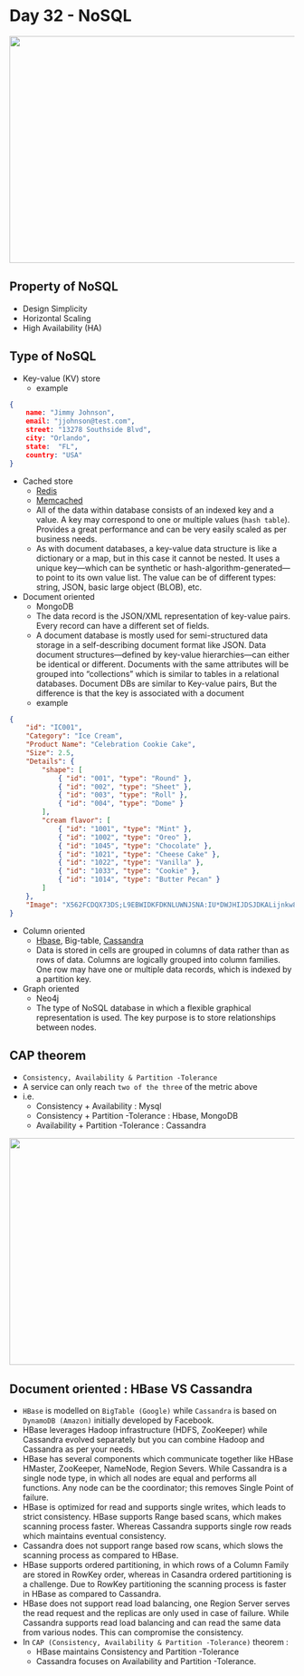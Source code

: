 # Day 32 - NoSQL

<p align="center"><img src ="https://github.com/yennanliu/DE-100-days/blob/master/de100days/day_32/type_of_nosql_db.png" width="800" height="400"></p>

## Property of NoSQL
- Design Simplicity
- Horizontal Scaling
- High Availability (HA)

## Type of NoSQL
- Key-value (KV) store
	- example
```json
{
    name: "Jimmy Johnson",
    email: "jjohnson@test.com",
    street: "13278 Southside Blvd",
    city: "Orlando",
    state:  "FL",
    country: "USA"
}
```
- Cached store 
	- [Redis](https://github.com/yennanliu/DE-100-days/blob/master/de100days/day_32/redis.md)
	- [Memcached](https://github.com/memcached/memcached)
	- All of the data within database consists of an indexed key and a value. A key may correspond to one or multiple values (`hash table`). Provides a great performance and can be very easily scaled as per business needs.
	- As with document databases, a key-value data structure is like a dictionary or a map, but in this case it cannot be nested. It uses a unique key—which can be synthetic or hash-algorithm-generated—to point to its own value list. The value can be of different types: string, JSON, basic large object (BLOB), etc.
- Document oriented
	- MongoDB
	- The data record is the JSON/XML representation of key-value pairs. Every record can have a different set of fields.
	- A document database is mostly used for semi-structured data storage in a self-describing document format like JSON. Data document structures—defined by key-value hierarchies—can either be identical or different. Documents with the same attributes will be grouped into “collections” which is similar to tables in a relational databases.
Document DBs are similar to Key-value pairs, But the difference is that the key is associated with a document
	- example
```json
{
    "id": "IC001",
    "Category": "Ice Cream",
    "Product Name": "Celebration Cookie Cake",
    "Size": 2.5,
    "Details": {
        "shape": [
            { "id": "001", "type": "Round" },
            { "id": "002", "type": "Sheet" },
            { "id": "003", "type": "Roll" },
            { "id": "004", "type": "Dome" }
        ],	
        "cream flavor": [
            { "id": "1001", "type": "Mint" },
            { "id": "1002", "type": "Oreo" },
            { "id": "1045", "type": "Chocolate" },
            { "id": "1021", "type": "Cheese Cake" },
            { "id": "1022", "type": "Vanilla" },
            { "id": "1033", "type": "Cookie" },
            { "id": "1014", "type": "Butter Pecan" }
        ]
    },
    "Image": "X562FCDQX73DS;L9EBWIDKFDKNLUWNJSNA:IU*DWJHIJDSJDKALijnkw8!WEJD#KLJSATEGD..."
}
```

- Column oriented 
	- [Hbase](https://github.com/yennanliu/DE-100-days/blob/master/de100days/day_32/hbase.md), Big-table, [Cassandra](https://github.com/yennanliu/DE-100-days/blob/master/de100days/day_32/cassandra.md)
	- Data is stored in cells are grouped in columns of data rather than as rows of data. Columns are logically grouped into column families. One row may have one or multiple data records, which is indexed by a partition key.
- Graph oriented 
	- Neo4j
	- The type of NoSQL database in which a flexible graphical representation is used. The key purpose is to store relationships between nodes.

## CAP theorem
- `Consistency, Availability & Partition -Tolerance`
- A service can only reach `two of the three` of the metric above
- i.e. 
	- Consistency + Availability : Mysql
	- Consistency + Partition -Tolerance  :  Hbase, MongoDB
	- Availability + Partition -Tolerance : Cassandra 

<p align="center"><img src ="https://github.com/yennanliu/DE-100-days/blob/master/de100days/day_32/DB_CAP_trade_off.png" width="800" height="400"></p>

## Document oriented : HBase VS Cassandra 
- `HBase` is modelled on `BigTable (Google)` while `Cassandra` is based on ` DynamoDB (Amazon)` initially developed by Facebook.
- HBase leverages Hadoop infrastructure (HDFS, ZooKeeper) while Cassandra evolved separately but you can combine Hadoop and Cassandra as per your needs.
- HBase has several components which communicate together like HBase HMaster, ZooKeeper, NameNode, Region Severs. While Cassandra is a single node type, in which all nodes are equal and performs all functions. Any node can be the coordinator; this removes Single Point of failure.
- HBase is optimized for read and supports single writes, which leads to strict consistency. HBase supports Range based scans, which makes scanning process faster. Whereas Cassandra supports single row reads which maintains eventual consistency.
- Cassandra does not support range based row scans, which slows the scanning process as compared to HBase.
- HBase supports ordered partitioning, in which rows of a Column Family are stored in RowKey order, whereas in Casandra ordered partitioning is a challenge. Due to RowKey partitioning the scanning process is faster in HBase as compared to Cassandra.
- HBase does not support read load balancing, one Region Server serves the read request and the replicas are only used in case of failure. While Cassandra supports read load balancing and can read the same data from various nodes. This can compromise the consistency.
- In `CAP (Consistency, Availability & Partition -Tolerance)` theorem : 
	- HBase maintains Consistency and Partition -Tolerance 
	- Cassandra focuses on Availability and Partition -Tolerance.
